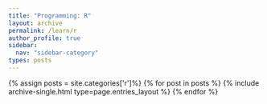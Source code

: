 ```yaml
---
title: "Programming: R"
layout: archive
permalink: /learn/r
author_profile: true
sidebar:
  nav: "sidebar-category"
types: posts
---
```


{% assign posts = site.categories['r']%}
{% for post in posts %}
  {% include archive-single.html type=page.entries_layout %}
{% endfor %}
